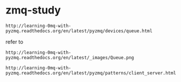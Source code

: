 # zmq-study


```zmq-study
http://learning-0mq-with-pyzmq.readthedocs.org/en/latest/pyzmq/devices/queue.html
```

refer to

```
http://learning-0mq-with-pyzmq.readthedocs.org/en/latest/_images/Queue.png
```




```
http://learning-0mq-with-pyzmq.readthedocs.org/en/latest/pyzmq/patterns/client_server.html
```
